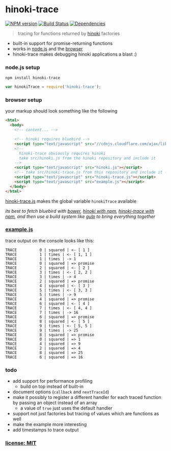 # hinoki-trace

[![NPM version](https://badge.fury.io/js/hinoki-trace.svg)](http://badge.fury.io/js/hinoki-trace)
[![Build Status](https://travis-ci.org/snd/hinoki-trace.svg?branch=master)](https://travis-ci.org/snd/hinoki-trace)
[![Dependencies](https://david-dm.org/snd/hinoki-trace.svg)](https://david-dm.org/snd/hinoki-trace)

> tracing for functions returned by [hinoki](https://github.com/snd/hinoki) factories

- built-in support for promise-returning functions
- works in [node.js](#nodejs-setup) and the [browser](#browser-setup)
- hinoki-trace makes debugging hinoki applications a blast :)

### node.js setup

```
npm install hinoki-trace
```

```javascript
var hinokiTrace = require('hinoki-trace');
```

### browser setup

your markup should look something like the following

```html
<html>
  <body>
    <!-- content... -->

    <!-- hinoki requires bluebird -->
    <script type="text/javascript" src="//cdnjs.cloudflare.com/ajax/libs/bluebird/1.2.2/bluebird.js"></script>
    <!--
      hinoki-trace obviously requires hinoki
      take src/hinoki.js from the hinoki repository and include it
    -->
    <script type="text/javascript" src="hinoki.js"></script>
    <!-- take src/hinoki-trace.js from this repository and include it -->
    <script type="text/javascript" src="hinoki-trace.js"></script>
    <script type="text/javascript" src="example.js"></script>
  </body>
</html>
```

[hinoki-trace.js](src/hinoki-trace.js) makes the global
variable `hinokiTrace` available

*its best to fetch bluebird with [bower](http://bower.io/),
[hinoki with npm](https://www.npmjs.org/package/hinoki),
[hinoki-trace with npm](https://www.npmjs.org/package/hinoki-trace),
and then use
a build system like [gulp](http://gulpjs.com/) to bring everything together*


### [example.js](example.js)

trace output on the console looks like this:

```
TRACE          0 | squared | <- [ 1 ]
TRACE          1 | times | <- [ 1, 1 ]
TRACE          1 | times | -> 1
TRACE          0 | squared | => promise
TRACE          2 | squared | <- [ 2 ]
TRACE          3 | times | <- [ 2, 2 ]
TRACE          3 | times | -> 4
TRACE          2 | squared | => promise
TRACE          4 | squared | <- [ 3 ]
TRACE          5 | times | <- [ 3, 3 ]
TRACE          5 | times | -> 9
TRACE          4 | squared | => promise
TRACE          6 | squared | <- [ 4 ]
TRACE          7 | times | <- [ 4, 4 ]
TRACE          7 | times | -> 16
TRACE          6 | squared | => promise
TRACE          8 | squared | <- [ 5 ]
TRACE          9 | times | <- [ 5, 5 ]
TRACE          9 | times | -> 25
TRACE          8 | squared | => promise
TRACE          0 | squared | => 1
TRACE          4 | squared | => 9
TRACE          2 | squared | => 4
TRACE          8 | squared | => 25
TRACE          6 | squared | => 16
```

### todo

- add support for performance profiling
  - build on top instead of built-in
- document options (`callback` and `nextTraceId`)
- make it possibly to register a different handler for each traced function
by passing an object instead of an array
  - a value of `true` just uses the default handler
- support not just factories but tracing of values which are functions as well
- make the example more interesting
- add timestamps to trace output

### [license: MIT](LICENSE)
